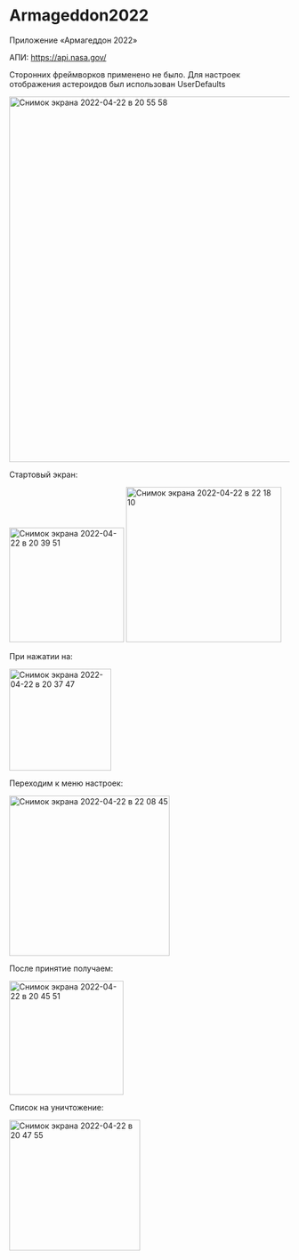# Armageddon2022

Приложение «Армагеддон 2022» 

АПИ: 
https://api.nasa.gov/

Сторонних фреймворков применено не было.
Для настроек отображения астероидов был использован UserDefaults

<img width="657" alt="Снимок экрана 2022-04-22 в 20 55 58" src="https://user-images.githubusercontent.com/79254522/164769006-bc9c4b2b-ecbd-4f14-9a9f-8762566b1205.png">

Стартовый экран:

<img width="206" alt="Снимок экрана 2022-04-22 в 20 39 51" src="https://user-images.githubusercontent.com/79254522/164766244-2931116e-107a-4fcc-be3d-d99f6bb6a281.png"> <img width="279" alt="Снимок экрана 2022-04-22 в 22 18 10" src="https://user-images.githubusercontent.com/79254522/164780007-e20fdf01-699b-4e9f-90a9-9f879acc1856.png">




При нажатии на:   


<img width="183" alt="Снимок экрана 2022-04-22 в 20 37 47" src="https://user-images.githubusercontent.com/79254522/164766120-66c2177d-b4bd-4171-86e7-1323133dc7a1.png">


Переходим к меню настроек: 

<img width="288" alt="Снимок экрана 2022-04-22 в 22 08 45" src="https://user-images.githubusercontent.com/79254522/164778870-695e7d55-6771-4e40-844c-9892e5b9fd46.png">


После принятие получаем: 

<img width="205" alt="Снимок экрана 2022-04-22 в 20 45 51" src="https://user-images.githubusercontent.com/79254522/164767612-b3cdad05-67f5-4d7f-862a-4d00b7235ca0.png">

Список на уничтожение: 

<img width="235" alt="Снимок экрана 2022-04-22 в 20 47 55" src="https://user-images.githubusercontent.com/79254522/164767796-fdf40920-1bad-4c4d-bde5-dfb160129921.png">
